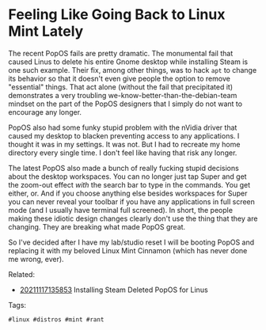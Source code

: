 # Feeling Like Going Back to Linux Mint Lately

The recent PopOS fails are pretty dramatic. The monumental fail that
caused Linus to delete his entire Gnome desktop while installing Steam
is one such example. Their fix, among other things, was to hack `apt`
to change its behavior so that it doesn't even give people the option to
remove "essential" things. That act alone (without the fail that
precipitated it) demonstrates a very troubling
we-know-better-than-the-debian-team mindset on the part of the PopOS
designers that I simply do not want to encourage any longer.

PopOS also had some funky stupid problem with the nVidia driver that
caused my desktop to blacken preventing access to any applications. I
thought it was in my settings. It was not. But I had to recreate my home
directory every single time. I don't feel like having that risk any
longer.

The latest PopOS also made a bunch of really fucking stupid decisions
about the desktop workspaces. You can no longer just tap Super and get
the zoom-out effect *with* the search bar to type in the commands. You
get either, or. And if you choose anything else besides workspaces for
Super you can never reveal your toolbar if you have any applications in
full screen mode (and I usually have terminal full screened). In short,
the people making these idiotic design changes clearly don't use the
thing that they are changing. They are breaking what made PopOS great.

So I've decided after I have my lab/studio reset I will be booting PopOS
and replacing it with my beloved Linux Mint Cinnamon (which has never
done me wrong, ever).

Related:

* [20211117135853](/20211117135853/) Installing Steam Deleted PopOS for Linus

Tags:

    #linux #distros #mint #rant

